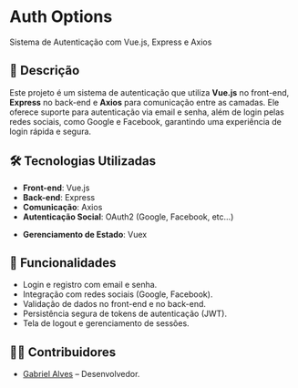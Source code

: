 # Auth Options
Sistema de Autenticação com Vue.js, Express e Axios

## 📝 Descrição

Este projeto é um sistema de autenticação que utiliza **Vue.js** no front-end, **Express** no back-end e **Axios** para comunicação entre as camadas. Ele oferece suporte para autenticação via email e senha, além de login pelas redes sociais, como Google e Facebook, garantindo uma experiência de login rápida e segura.

## 🛠️ Tecnologias Utilizadas

- **Front-end**: Vue.js
- **Back-end**: Express
- **Comunicação**: Axios
- **Autenticação Social**: OAuth2 (Google, Facebook, etc...)
<!-- - **Persistência de Dados**: <BandoDeDados> -->
- **Gerenciamento de Estado**: Vuex

## 🎯 Funcionalidades

- Login e registro com email e senha.
- Integração com redes sociais (Google, Facebook).
- Validação de dados no front-end e no back-end.
- Persistência segura de tokens de autenticação (JWT).
- Tela de logout e gerenciamento de sessões.

<!-- 

## 🚀 Como Executar o Projeto

### Pré-requisitos

- Node.js instalado na máquina.
- <BancoDeDados> configurado.
- Credenciais para APIs das redes sociais (Google, Facebook).

### Passo a Passo

1. **Clone o repositório:**

   ```bash
   git clone https://github.com/seu-usuario/sistema-autenticacao.git
   cd sistema-autenticacao
   ```

2. **Configuração do back-end:**

   - Acesse a pasta `backend`:
     ```bash
     cd backend
     ```
   - Instale as dependências:
     ```bash
     npm install
     ```
   - Crie um arquivo `.env` com as variáveis:
     ```
     PORT=5000
     MONGO_URI=sua-uri-do-mongodb
     GOOGLE_CLIENT_ID=seu-id-google
     GOOGLE_CLIENT_SECRET=seu-segredo-google
     FACEBOOK_APP_ID=seu-id-facebook
     FACEBOOK_APP_SECRET=seu-segredo-facebook
     JWT_SECRET=sua-chave-secreta
     ```
   - Inicie o servidor:
     ```bash
     npm start
     ```

3. **Configuração do front-end:**

   - Acesse a pasta `frontend`:
     ```bash
     cd ../frontend
     ```
   - Instale as dependências:
     ```bash
     npm install
     ```
   - Inicie o servidor de desenvolvimento:
     ```bash
     npm run serve
     ```

4. **Acesse a aplicação:**

   - Front-end: `http://localhost:8080`
   - Back-end: `http://localhost:5000`

## 🌐 Endpoints da API

- **POST /auth/register**: Registro de usuários.
- **POST /auth/login**: Login com email e senha.
- **GET /auth/google**: Login com Google.
- **GET /auth/facebook**: Login com Facebook.
- **POST /auth/logout**: Logout do sistema.

-->

## 🧑‍💻 Contribuidores

- [Gabriel Alves](https://github.com/GabrielAlvesBM) – Desenvolvedor.
